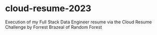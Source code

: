 # cloud-resume-2023
Execution of my Full Stack Data Engineer resume via the Cloud Resume Challenge by Forrest Brazeal of Random Forest
